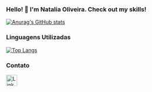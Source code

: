 ### Hello! 👋  I'm Natalia Oliveira. Check out my skills! 




[![Anurag's GitHub stats](https://github-readme-stats.vercel.app/api?username=nataliacolive)](https://github.com/nataliacolive/github-readme-stats)


### Linguagens Utilizadas
[![Top Langs](https://github-readme-stats.vercel.app/api/top-langs/?username=nataliacolive)](https://github.com/anuraghazra/github-readme-stats)


### Contato 

[<img src='https://img.shields.io/badge/LinkedIn-007785?style=for-the-badge&logo=linkedin&logoColor=white' alt='Linkedin' height='30'>](https://www.linkedin.com/in/nataliaclv/)
